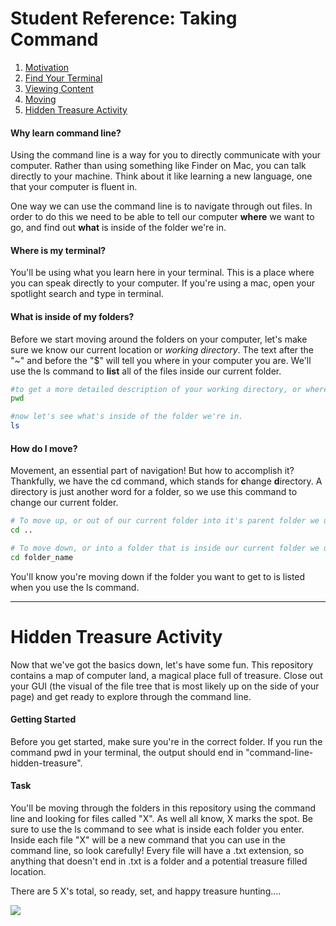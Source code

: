 # Student Reference: Taking Command

1. [Motivation](#motivation)
2. [Find Your Terminal](#find)
3. [Viewing Content](#view)
4. [Moving](#move)
5. [Hidden Treasure Activity](#lab)

#### <a id = "motivation"></a> Why learn command line?
Using the command line is a way for you to directly communicate with your computer. Rather than using something like Finder on Mac, you can talk directly to your machine. Think about it like learning a new language, one that your computer is fluent in.

One way we can use the command line is to navigate through out files. In order to do this we need to be able to tell our computer **where** we want to go, and find out **what** is inside of the folder we're in.

#### <a id = "find"></a> Where is my terminal?
You'll be using what you learn here in your terminal. This is a place where you can speak directly to your computer. If you're using a mac, open your spotlight search and type in terminal.

#### <a id = "view"></a> What is inside of my folders?
Before we start moving around the folders on your computer, let's make sure we know our current location or *working directory*. The text after the "~" and before the "$" will tell you where in your computer you are. We'll use the ls command to **list** all of the files inside our current folder.
```bash
#to get a more detailed description of your working directory, or where you are try the command below.
pwd

#now let's see what's inside of the folder we're in.
ls
```
#### <a id = "move"></a> How do I move?
Movement, an essential part of navigation! But how to accomplish it? Thankfully, we have the cd command, which stands for **c**hange **d**irectory. A directory is just another word for a folder, so we use this command to change our current folder.

```bash
# To move up, or out of our current folder into it's parent folder we use...
cd ..

# To move down, or into a folder that is inside our current folder we use...
cd folder_name
```
You'll know you're moving down if the folder you want to get to is listed when you use the ls command.

***
# <a id = "lab"></a> Hidden Treasure Activity

Now that we've got the basics down, let's have some fun. This repository contains a map of computer land, a magical place full of treasure. Close out your GUI (the visual of the file tree that is most likely up on the side of your page) and get ready to explore through the command line.

#### Getting Started
Before you get started, make sure you're in the correct folder. If you run the command pwd in your terminal, the output should end in "command-line-hidden-treasure".

#### Task
You'll be moving through the folders in this repository using the command line and looking for files called "X". As well all know, X marks the spot. Be sure to use the ls command to see what is inside each folder you enter. Inside each file "X" will be a new command that you can use in the command line, so look carefully! Every file will have a .txt extension, so anything that doesn't end in .txt is a folder and a potential treasure filled location.

There are 5 X's total, so ready, set, and happy treasure hunting....

![](https://media.giphy.com/media/g6ZTtxTm7pYsw/giphy.gif)
